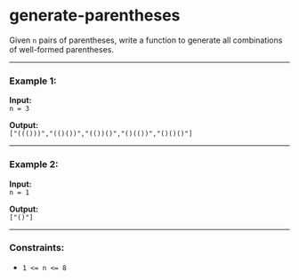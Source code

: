# generate-parentheses

Given `n` pairs of parentheses, write a function to generate all combinations of well-formed parentheses.

---

### Example 1:

**Input:**  
`n = 3`

**Output:**  
`["((()))","(()())","(())()","()(())","()()()"]`

---

### Example 2:

**Input:**  
`n = 1`

**Output:**  
`["()"]`

---

### Constraints:

- `1 <= n <= 8`
